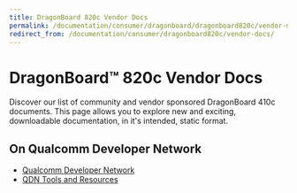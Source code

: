 ```yaml
---
title: DragonBoard 820c Vendor Docs
permalink: /documentation/consumer/dragonboard/dragonboard820c/vendor-docs/
redirect_from: /documentation/consumer/dragonboard820c/vendor-docs/
---
```

# DragonBoard™ 820c Vendor Docs

Discover our list of community and vendor sponsored DragonBoard 410c documents. This page allows you to explore new and exciting, downloadable documentation, in it's intended, static format.

## On Qualcomm Developer Network

- [Qualcomm Developer Network](https://developer.qualcomm.com/hardware/dragonboard-820c)
- [QDN Tools and Resources](https://developer.qualcomm.com/hardware/snapdragon-820e/tools)
